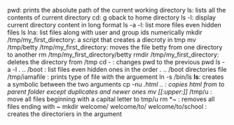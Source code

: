 pwd: prints the absolute path of the current working directory
ls: lists all the contents of current directory
cd: g oback to home directory
ls -l: display current directory content in long format
ls -a -l: list more files even hidden files
ls lna: list files along with user and group ids numerically
mkdir /tmp/my_first_directory: a script that creates a diecroty in tmp
mv /tmp/betty /tmp/my_first_directory: moves the file betty from one directory to another
rm /tmp/my_first_directory/betty
rmdir /tmp/my_first_directory: deletes the directory from /tmp
cd - : changes pwd to the previous pwd
ls -a -l . .. /boot : list files even hidden ones in the order . .. /boot directories
file /tmp/iamafile : prints type  of file with the arguement
ln -s /bin/ls __ls__: creates a symbolic between the two arguments
cp -nu *.html .. : copies html from to parent folder except duplicates and newer ones
mv [[:upper:]]* /tmp/u : move all files beginning with a capital letter to tmp/u
rm *~ : removes all files ending with ~
mkdir welcome/ welcome/to/ welcome/to/school : creates the directoriers in the argument 
